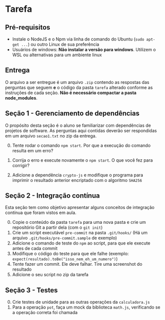 # Tarefa


## Pré-requisitos
- Instale o NodeJS e o Npm via linha de comando do Ubuntu (`sudo apt-get ...`) ou outro Linux de sua preferência
- Usuários de windows: **Não instalar a versão para windows**. Utilizem o WSL ou alternativas para um ambiente linux

## Entrega

O arquivo a ser entregue é um arquivo `.zip` contendo as respostas das perguntas que seguem **e** o código da pasta `tarefa` alterado conforme as instruções de cada seção. **Não é necessário compactar a pasta node_modules**.

## Seção 1 - Gerenciamento de dependências

O propósito desta seção é o aluno se familiarizar com dependências de projetos de software. As perguntas aqui contidas deverão ser respondidas em um arquivo `secao1.txt` no zip da entrega.

0. Tente rodar o comando `npm start`. Por que a execução do comando resulta em um erro?

1. Corrija o erro e execute novamente o `npm start`. O que você fez para corrigir?
2. Adicione a dependência `crypto-js` e modifique o programa para imprimir o resultado anterior encriptado com o algoritmo `SHA256`

## Seção 2 - Integração contínua

Esta seção tem como objetivo apresentar alguns conceitos de integração contínua que foram vistos em aula. 

0. Copie o conteúdo da pasta `tarefa` para uma nova pasta e crie um repositório Git a partir dela (com o `git init`)
1. Crie um script executável `pre-commit` na pasta `.git/hooks/` (Há um arquivo `.git/hooks/pre-commit.sample` de exemplo)
2. Adicione o comando de teste do `npm` ao script, para que ele execute antes de cada commit
3. Modifique o código do teste para que ele falhe (exemplo: `expect(resultado).toBe("isso_nem_eh_um_numero")`)
4. Tente fazer um commit. Ele deve falhar. Tire uma screenshot do resultado
5. Adicione o seu script no zip da tarefa

## Seção 3 - Testes

0. Crie testes de unidade para as outras operações da `calculadora.js`
1. Para a operação `pot`, faça um mock da biblioteca `math.js`, verificando se a operação correta foi chamada


